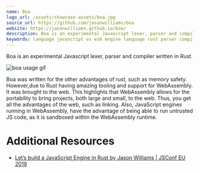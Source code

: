 ```yaml
---
name: Boa
logo_url: /assets/showcase-assets/boa.jpg
source_url: https://github.com/jasonwilliams/boa
website: https://jasonwilliams.github.io/boa/
description: Boa is an experimental Javascript lexer, parser and compiler written in Rust.
keywords: language javascript es es6 engine language rust parser compiler js java script
---
```


Boa is an experimental Javascript lexer, parser and compiler written in Rust.

![boa usage gif](https://github.com/jasonwilliams/boa/raw/master/docs/img/latestDemo.gif)

Boa was written for the other advantages of rust, such as memory safety. However,due to Rust having amazing tooling and support for WebAssembly. It was brought to the web. This highlights that WebAssembly allows for the portability to bring projects, both large and small, to the web. Thus, you get all the advantages of the web, such as linking. Also, JavaScript engines running in WebAssembly, have the advantage of being able to run untrusted JS code, as it is sandboxed within the WebAssembly runtime.

# Additional Resources

- [Let’s build a JavaScript Engine in Rust by Jason Williams | JSConf EU 2019](https://youtu.be/_uD2pijcSi4)
